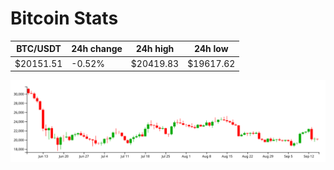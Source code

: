 # Bitcoin Stats

BTC/USDT|24h change|24h high|24h low|
|---|---|---|---|
|$20151.51|-0.52%|$20419.83|$19617.62|

<img src="./chart.svg">

